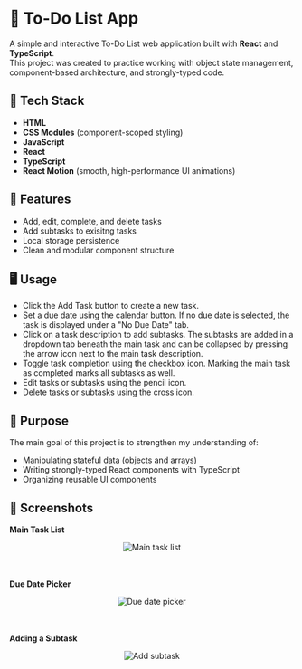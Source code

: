 # 📝 To-Do List App

A simple and interactive To-Do List web application built with **React** and **TypeScript**.  
This project was created to practice working with object state management, component-based architecture, and strongly-typed code.

## 🔧 Tech Stack

-   **HTML**
-   **CSS Modules** (component-scoped styling)
-   **JavaScript**
-   **React**
-   **TypeScript**
-   **React Motion** (smooth, high-performance UI animations)

## 🚀 Features

-   Add, edit, complete, and delete tasks
-   Add subtasks to exisitng tasks
-   Local storage persistence
-   Clean and modular component structure

## 🖥️ Usage

-   Click the Add Task button to create a new task.
-   Set a due date using the calendar button. If no due date is selected, the task is displayed under a "No Due Date" tab.
-   Click on a task description to add subtasks. The subtasks are added in a dropdown tab beneath the main task and can be collapsed by pressing the arrow icon next to the main task description.
-   Toggle task completion using the checkbox icon. Marking the main task as completed marks all subtasks as well.
-   Edit tasks or subtasks using the pencil icon.
-   Delete tasks or subtasks using the cross icon.

## 🎯 Purpose

The main goal of this project is to strengthen my understanding of:

-   Manipulating stateful data (objects and arrays)
-   Writing strongly-typed React components with TypeScript
-   Organizing reusable UI components

## 📸 Screenshots

**Main Task List**

<div align="center">
  <img src="https://github.com/user-attachments/assets/39e6e246-dd99-4700-8f33-5892851b81e4" alt="Main task list" />
</div>

<br />
<br />

**Due Date Picker**

<div align="center">
  <img src="https://github.com/user-attachments/assets/a8579f66-0197-43e2-a7e2-a5c38580bcdc" alt="Due date picker" />
</div>

<br />
<br />

**Adding a Subtask**

<div align="center">
  <img src="https://github.com/user-attachments/assets/b253181a-d268-452f-9046-c716cf06f2a3" alt="Add subtask" />
</div>
